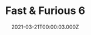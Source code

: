 ---
title: "Fast & Furious 6"
year: 2013
date: 2021-03-21T00:00:03.000Z
permalink: /almanac/movies/2021-03-21-fast--furious-6/index.html
link: https://letterboxd.com/rknightuk/film/fast-furious-6/2/
rating: 3
tmdbid: 82992
---